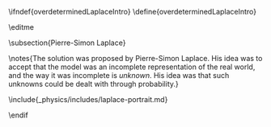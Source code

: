 \ifndef{overdeterminedLaplaceIntro}
\define{overdeterminedLaplaceIntro}

\editme

\subsection{Pierre-Simon Laplace}

\notes{The solution was proposed by Pierre-Simon Laplace. His idea was to accept that the model was an incomplete representation of the real world, and the way it was incomplete is *unknown*. His idea was that such unknowns could be dealt with through probability.}

\include{_physics/includes/laplace-portrait.md}

\endif
